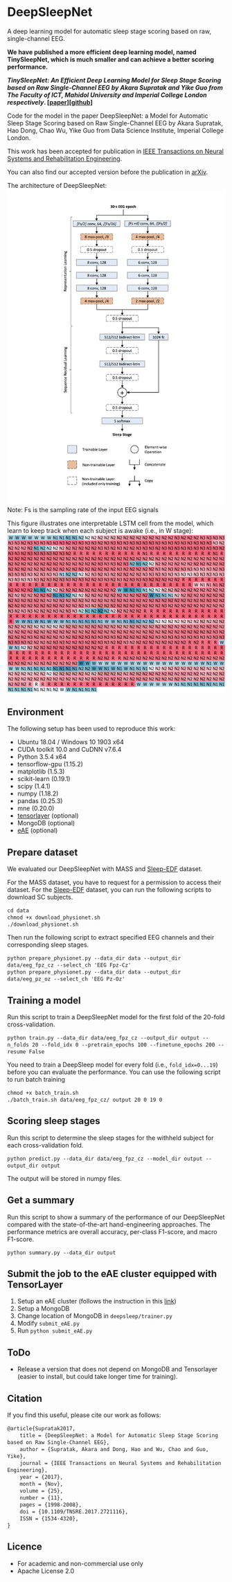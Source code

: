 # DeepSleepNet #
A deep learning model for automatic sleep stage scoring based on raw, single-channel EEG.

**We have published a more efficient deep learning model, named TinySleepNet, which is much smaller and can achieve a better scoring performance.**

***TinySleepNet: An Efficient Deep Learning Model for Sleep Stage Scoring based on Raw Single-Channel EEG by Akara Supratak and Yike Guo from The Faculty of ICT, Mahidol University and Imperial College London respectively*. [[paper](https://ieeexplore.ieee.org/document/9176741)][[github](https://github.com/akaraspt/tinysleepnet)]**



Code for the model in the paper DeepSleepNet: a Model for Automatic Sleep Stage Scoring based on Raw Single-Channel EEG by Akara Supratak, Hao Dong, Chao Wu, Yike Guo from Data Science Institute, Imperial College London.

This work has been accepted for publication in [IEEE Transactions on Neural Systems and Rehabilitation Engineering](http://ieeexplore.ieee.org/document/7961240/).

You can also find our accepted version before the publication in [arXiv](https://arxiv.org/abs/1703.04046).

The architecture of DeepSleepNet:
![DeepSleepNet](./img/deepsleepnet.png)
Note: Fs is the sampling rate of the input EEG signals

This figure illustrates one interpretable LSTM cell from the model, which learn to keep track when each subject is awake (i.e., in W stage):
![Sleep Onset Cell](./img/sleep_onset_cell.png)

## Environment ##

The following setup has been used to reproduce this work:

- Ubuntu 18.04 / Windows 10 1903 x64
- CUDA toolkit 10.0 and CuDNN v7.6.4
- Python 3.5.4 x64
- tensorflow-gpu (1.15.2)
- matplotlib (1.5.3)
- scikit-learn (0.19.1)
- scipy (1.4.1)
- numpy (1.18.2)
- pandas (0.25.3)
- mne (0.20.0)
- [tensorlayer](https://github.com/zsdonghao/tensorlayer) (optional)
- MongoDB (optional)
- [eAE](https://github.com/aoehmichen/eae-docker) (optional)


## Prepare dataset ##
We evaluated our DeepSleepNet with MASS and [Sleep-EDF](https://physionet.org/pn4/sleep-edfx/) dataset.

For the MASS dataset, you have to request for a permission to access their dataset. 
For the [Sleep-EDF](https://physionet.org/pn4/sleep-edfx/) dataset, you can run the following scripts to download SC subjects.

    cd data
    chmod +x download_physionet.sh
    ./download_physionet.sh

Then run the following script to extract specified EEG channels and their corresponding sleep stages.

    python prepare_physionet.py --data_dir data --output_dir data/eeg_fpz_cz --select_ch 'EEG Fpz-Cz'
    python prepare_physionet.py --data_dir data --output_dir data/eeg_pz_oz --select_ch 'EEG Pz-Oz'


## Training a model ##
Run this script to train a DeepSleepNet model for the first fold of the 20-fold cross-validation.

    python train.py --data_dir data/eeg_fpz_cz --output_dir output --n_folds 20 --fold_idx 0 --pretrain_epochs 100 --finetune_epochs 200 --resume False

You need to train a DeepSleep model for every fold (i.e., `fold_idx=0...19`) before you can evaluate the performance. You can use the following script to run batch training

    chmod +x batch_train.sh
    ./batch_train.sh data/eeg_fpz_cz/ output 20 0 19 0


## Scoring sleep stages ##
Run this script to determine the sleep stages for the withheld subject for each cross-validation fold.

    python predict.py --data_dir data/eeg_fpz_cz --model_dir output --output_dir output

The output will be stored in numpy files.


## Get a summary ##
Run this script to show a summary of the performance of our DeepSleepNet compared with the state-of-the-art hand-engineering approaches. The performance metrics are overall accuracy, per-class F1-score, and macro F1-score.

    python summary.py --data_dir output


## Submit the job to the eAE cluster equipped with TensorLayer ##

1. Setup an eAE cluster (follows the instruction in this [link](https://github.com/aoehmichen/eae-docker))
2. Setup a MongoDB
3. Change location of MongoDB in `deepsleep/trainer.py`
4. Modify `submit_eAE.py`
5. Run `python submit_eAE.py`


## ToDo ##
- Release a version that does not depend on MongoDB and Tensorlayer (easier to install, but could take longer time for training).


## Citation ##
If you find this useful, please cite our work as follows:

    @article{Supratak2017,
        title = {DeepSleepNet: a Model for Automatic Sleep Stage Scoring based on Raw Single-Channel EEG},
        author = {Supratak, Akara and Dong, Hao and Wu, Chao and Guo, Yike},
        journal = {IEEE Transactions on Neural Systems and Rehabilitation Engineering},
        year = {2017},
        month = {Nov},
        volume = {25}, 
        number = {11}, 
        pages = {1998-2008}, 
        doi = {10.1109/TNSRE.2017.2721116}, 
        ISSN = {1534-4320}, 
    }

## Licence ##
- For academic and non-commercial use only
- Apache License 2.0
